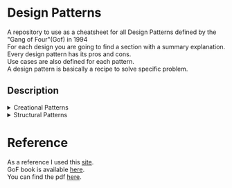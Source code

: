 # Design Patterns

A repository to use as a cheatsheet for all Design Patterns defined by the "Gang of Four"(Gof) in 1994\
For each design you are going to find a section with a summary explanation.\
Every design pattern has its pros and cons.\
Use cases are also defined for each pattern.\
A design pattern is basically a recipe to solve specific problem.

## Description

<details>
    <summary>Creational Patterns</summary>
    <blockquote style="background:none;">
        <details>
            <summary>Factory</summary>     
            <ul>
                <li>It provides an interface for creating objects in superclass, but allow children to alter the type of objects that will be created</li>
                <li>Use when the type of the objects are not known beforehand</li>
                <li>Use when the program is meant to be extended by its clients</li>
                <li>Use when the program should save resources by reusing existing objects</li>
                <li>Pros: Avoid tight coupling. Respects Single Responsability and Open/Closed Principles</li>
                <li>Cons: A lot of new classes are added</li>
            </ul>   
        </details>
        <details>
            <summary>Abstract Factory</summary>
            <ul>
                <li>It is way to create families of related objects without specifying their concrete class</li>
                <li>The client can work with any concrete factory as long as it communicates with their objects through interfaces</li>
                <li>The application is responsible to create the concrete factory and inject it into the client</li>
                <li>Use when creating cross-platform UI components without coupling client code to concrete components</li>
                <li>Pros: Avoid tight coupling. Respects Single Responsability and Open/Closed Principles</li>
                <li>Cons: A lot of new classes are added</li>
            </ul>           
        </details>
        <details>
            <summary>Prototype</summary>
            <ul>
                <li>Copy existing objects without making the code dependent on classes</li>
                <li>Copying from outside is not always possible because of private fields that may exist</li>
                <li>The cloning action comes from inside object</li>
                <li>It is also possible to create a Prototype Registry for storing frequently used prototypes - Hash Map is the easiest solution</li>
                <li>Use when code should not depend on the concrete classes of objects that need to be copied</li>
                <li>Pros: Avoid coupling with concrete implementations</li>
                <li>Pros: It gets rid of repeated initialization</li>
                <li>Cons: Cloning objects that have circular dependencies is tricky</li>
            </ul>                   
        </details>
        <details>
            <summary>Builder</summary>
            <ul>
                <li>It is way to create objects step by step</li>
                <li>It is possible to create different type of object using same construction code</li>
                <li>This pattern extracts object construction code out of its own class and move to a builder</li>
                <li>Avoids huge constructors and unnecessary properties for particular cases</li>
                <li>Use when construct Comoposite trees or other complex objects</li>
                <li>Pros: Reuses same construction logic when building different representations of objects</li>
                <li>Pros: Respects Single Responsability by detaching costruction code from business logic</li>
                <li>Cons: A lot of new classes are added</li>
            </ul>        
        </details>
        <details>
            <summary>Singleton</summary>
            <ul>
                <li>Ensures that a class has only one instance providing global access</li>
                <li>Real world analogy - a country have only one government and is globally accessible</li>
                <li>Once that object is created it will be always returned in further calls</li>
                <li>The object is lazy initialized</li>
                <li>Use when a class should have only one instance - database object</li>
                <li>Pros: Guarantees that a class has only one instance</li>
                <li>Pros: Global access to that instance</li>
                <li>Cons: Requires special treatement in a multithreaded environment</li>
                <li>Cons: Difficult to test because of the private constructor</li>
            </ul>               
        </details>
    </blockquote>
</details>
<details>
    <summary>Structural Patterns</summary>
    <blockquote style="background:none;">
        <details>
            <summary>Adapter</summary>
            <ul>
                <li>Allows 2 objects with compatible interfaces to communicate</li>
                <li>Besides converting the object an adapter makes communication possible between 2 different interfaces</li>
                <li>Real world example: Adapter from european plug to uk socket</li>
                <li>Pros: Adheres to Single Responsability and Open Closed principles</li>
                <li>Cons: Increased complexity because of the extra layer that is added</li>
            </ul>            
        </details>
        <details>
            <summary>Bridge</summary>
            <ul>
                <li>It is a way to split a set of closely related classed into 2 separate hierarchies - abstraction and implementation</li>
                <li>The abstraction(Remote in our case) is a high-level control that delegates the work to implementation</li>
                <li>The implementation(Devices) does the concrete work according to each device</li>
                <li>Use bridge when changing the implementation at runtime is needed</li>
                <li>Use when dividing a monolithic class that has several variants of some functionality</li>
                <li>Pros: Platform independent classes and apps - cross platform apps</li>
                <li>Pros: Adheres to Single Responsability and Open Closed principles</li>
                <li>Cons: Increased complexity when dividing a cohesive class</li>
            </ul>    
        </details>
        <details>
            <summary>Composite</summary>
            <ul>
                <li>It is a way to compose objects into tree structures and work with them as if it is only one objects</li>
                <li>Real-world analogy: armies and theirs hierarchy</li>
                <li>It makes senses to use this pattern when core model of the app can be represented as a tree</li>
                <li>Use when client code is supposed to treat complex and simple elements in the same way</li>
                <li>Pros: Work with complex data structure easier making use of polymorphism</li>
                <li>Pros: Adheres to Open Closed principle</li>
                <li>Cons: It is difficult to create a common interface for classes with different behaviour</li>
            </ul>         
        </details>
        <details>
            <summary>Decorator</summary>
             <ul>
                <li>Adds new functionality to existing objects</li>
                <li>Inheritance is not a viable solution therefore aggregation and compositon are used to overcome inheritance issues</li>
                <li>Real-world analogy: wearing multiple pieces of clothing</li>
                <li>Use when adding new behaviours to an onject at runtime</li>
                <li>Pros: Extension without inheritance</li>
                <li>Pros: Single Responsability Principle</li>
                <li>Pros: Combine several functionalities by wrapping an object into multiple decorators</li>
                <li>Cons: Hard to remove a nested decorators</li>
                <li>Cons: Hard to implement without depending on the order in the stack</li>
            </ul>          
        </details>
        <details>
            <summary>Facade</summary>
            <ul>
                <li>Provides a simplified interface to a library</li>
                <li>Avoids tight coupling to concrete implementation of the 3rd party library</li>
                <li>Real-world analogy: place an order on phone to a shop or restaurant</li>
                <li>Use when structuring a complex system into layers</li>
                <li>Pros: Isolates client code from complex subsystems</li>
                <li>Cons: A facade can become a <strong>God object</strong> coupled to many clases</li>
            </ul>            
        </details>
        <details>
            <summary>Flyweight</summary>
            <ul>
                <li>Shares common parts of state between multiple objects</li>
                <li>This pattern is simply an optimisation</li>
                <li>Apply this solution when the code has memory issues</li>
                <li>The Flyweight class(TreeType) has the object part that can be shared among other objects(Tree)</li>
                <li>Pros: Saves memory</li>
                <li>Cons: Trades memory over CPUs cycles</li>
                <li>Cons: The code becomes more complicated</li>
            </ul>             
        </details>
        <details>
            <summary>Proxy</summary>
            <ul>
                <li>Provides a placeholder for another object</li>
                <li>Proxy has the same interface as original object</li>
                <li>Proxy creates the original object and each request is delegated to it</li>
                <li>It can used for multiple purposes: lazy initialization, access control, logging and caching</li>
                <li>Pros: Proxy can work even if the object is not available yet</li>
                <li>Pros: Adheres to Open/Closed Principle</li>
                <li>Cons: The code becomes more complicated</li>
                <li>Cons: Response might take longer</li>
            </ul>         
        </details>
    </blockquote>
</details>

# Reference

As a reference I used this [site](https://refactoring.guru/design-patterns).\
GoF book is available [here](https://www.amazon.com/Design-Patterns-Object-Oriented-Addison-Wesley-Professional-ebook/dp/B000SEIBB8).\
You can find the pdf [here](https://github.com/media-lib/prog_lib/blob/master/general/Gang%20of%20Four%20-%20Design%20Patterns%20-%20Elements%20of%20Reusable%20Object-Oriented%20Software.pdf).
